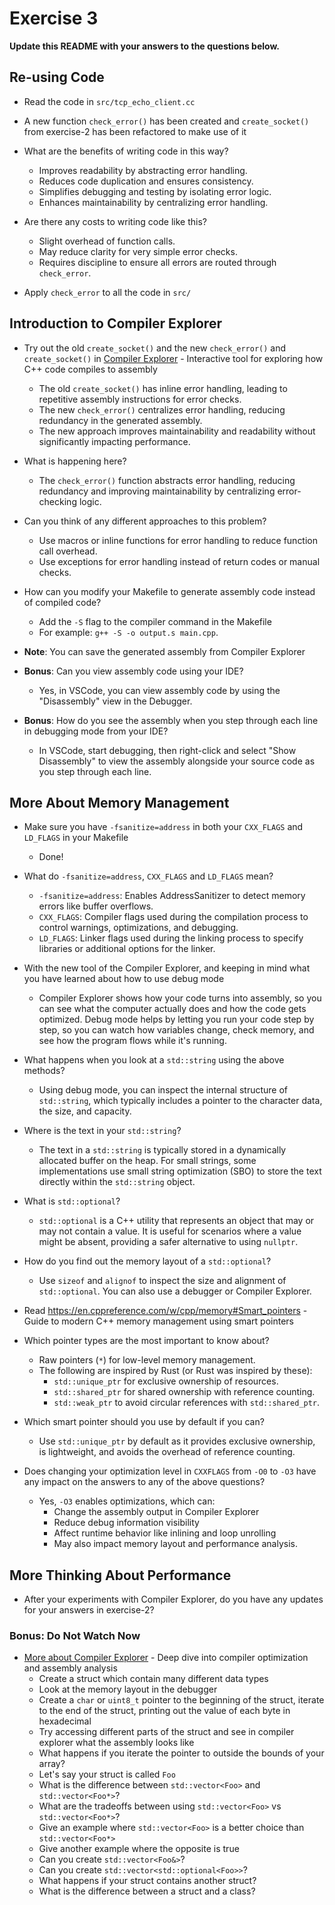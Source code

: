 # Exercise 3

**Update this README with your answers to the questions below.**

## Re-using Code

- Read the code in `src/tcp_echo_client.cc`
- A new function `check_error()` has been created and `create_socket()` from exercise-2 has been refactored to make use of it
- What are the benefits of writing code in this way?
  - Improves readability by abstracting error handling.
  - Reduces code duplication and ensures consistency.
  - Simplifies debugging and testing by isolating error logic.
  - Enhances maintainability by centralizing error handling.

- Are there any costs to writing code like this?
  - Slight overhead of function calls.
  - May reduce clarity for very simple error checks.
  - Requires discipline to ensure all errors are routed through `check_error`.
- Apply `check_error` to all the code in `src/`

## Introduction to Compiler Explorer

- Try out the old `create_socket()` and the new `check_error()` and 
  `create_socket()` in [Compiler Explorer](https://godbolt.org) - Interactive tool for exploring how C++ code compiles to assembly
  - The old `create_socket()` has inline error handling, leading to repetitive assembly instructions for error checks.
  - The new `check_error()` centralizes error handling, reducing redundancy in the generated assembly.
  - The new approach improves maintainability and readability without significantly impacting performance.

- What is happening here?
  - The `check_error()` function abstracts error handling, reducing redundancy and improving maintainability by centralizing error-checking logic.

- Can you think of any different approaches to this problem?
  - Use macros or inline functions for error handling to reduce function call overhead.
  - Use exceptions for error handling instead of return codes or manual checks.

- How can you modify your Makefile to generate assembly code instead of compiled code?
  - Add the `-S` flag to the compiler command in the Makefile
  - For example: `g++ -S -o output.s main.cpp`.
- **Note**: You can save the generated assembly from Compiler Explorer
- **Bonus**: Can you view assembly code using your IDE?
  - Yes, in VSCode, you can view assembly code by using the "Disassembly" view in the Debugger.
- **Bonus**: How do you see the assembly when you step through each line in debugging mode from your IDE?
  - In VSCode, start debugging, then right-click and select "Show Disassembly" to view the assembly alongside your source code as you step through each line.

## More About Memory Management

- Make sure you have `-fsanitize=address` in both your `CXX_FLAGS` and 
  `LD_FLAGS` in your Makefile
  - Done!
- What do `-fsanitize=address`, `CXX_FLAGS` and `LD_FLAGS` mean?
  - `-fsanitize=address`: Enables AddressSanitizer to detect memory errors like buffer overflows.
  - `CXX_FLAGS`: Compiler flags used during the compilation process to control warnings, optimizations, and debugging.
  - `LD_FLAGS`: Linker flags used during the linking process to specify libraries or additional options for the linker.

- With the new tool of the Compiler Explorer, and keeping in mind what you have learned about how to use debug mode
  - Compiler Explorer shows how your code turns into assembly, so you can see what the computer actually does and how the code gets optimized. Debug mode helps by letting you run your code step by step, so you can watch how variables change, check memory, and see how the program flows while it's running.

- What happens when you look at a `std::string` using the above methods?
  - Using debug mode, you can inspect the internal structure of `std::string`, which typically includes a pointer to the character data, the size, and capacity.
  
- Where is the text in your `std::string`?
  - The text in a `std::string` is typically stored in a dynamically allocated buffer on the heap. For small strings, some implementations use small string optimization (SBO) to store the text directly within the `std::string` object.
  
- What is `std::optional`?
  - `std::optional` is a C++ utility that represents an object that may or may not contain a value. It is useful for scenarios where a value might be absent, providing a safer alternative to using `nullptr`.
- How do you find out the memory layout of a `std::optional`?
  - Use `sizeof` and `alignof` to inspect the size and alignment of `std::optional`. You can also use a debugger or Compiler Explorer.
- Read https://en.cppreference.com/w/cpp/memory#Smart_pointers - Guide to 
  modern C++ memory management using smart pointers
- Which pointer types are the most important to know about?
  - Raw pointers (`*`) for low-level memory management.
  - The following are inspired by Rust (or Rust was inspired by these):
    - `std::unique_ptr` for exclusive ownership of resources.
    - `std::shared_ptr` for shared ownership with reference counting.
    - `std::weak_ptr` to avoid circular references with `std::shared_ptr`.
- Which smart pointer should you use by default if you can?
  - Use `std::unique_ptr` by default as it provides exclusive ownership, is lightweight, and avoids the overhead of reference counting.
- Does changing your optimization level in `CXXFLAGS` from `-O0` to `-O3` have
  any impact on the answers to any of the above questions?
  - Yes, `-O3` enables optimizations, which can:
    - Change the assembly output in Compiler Explorer
    - Reduce debug information visibility
    - Affect runtime behavior like inlining and loop unrolling
    - May also impact memory layout and performance analysis.

## More Thinking About Performance

- After your experiments with Compiler Explorer, do you have any updates for
  your answers in exercise-2?

### Bonus: Do Not Watch Now 

- [More about Compiler Explorer](https://www.youtube.com/watch?v=bSkpMdDe4g4) - 
  Deep dive into compiler optimization and assembly analysis
  - Create a struct which contain many different data types
  - Look at the memory layout in the debugger
  - Create a `char` or `uint8_t` pointer to the beginning of the struct, 
    iterate to the end of the struct, printing out the value of each byte in 
    hexadecimal
  - Try accessing different parts of the struct and see in compiler explorer
    what the assembly looks like
  - What happens if you iterate the pointer to outside the bounds of your
    array?
  - Let's say your struct is called `Foo`
  - What is the difference between `std::vector<Foo>` and `std::vector<Foo*>`?
  - What are the tradeoffs between using `std::vector<Foo>` vs 
    `std::vector<Foo*>`? 
  - Give an example where `std::vector<Foo>` is a better choice than 
    `std::vector<Foo*>`
  - Give another example where the opposite is true
  - Can you create `std::vector<Foo&>`? 
  - Can you create `std::vector<std::optional<Foo>>`?
  - What happens if your struct contains another struct?
  - What is the difference between a struct and a class?